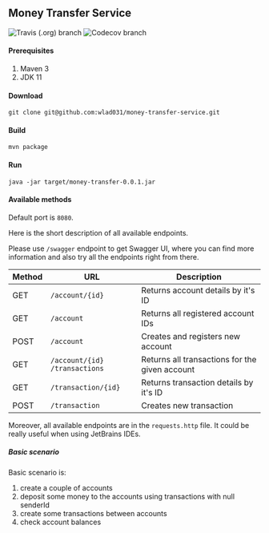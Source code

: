 ## Money Transfer Service

![Travis (.org) branch](https://img.shields.io/travis/wlad031/money-transfer-service/master) 
![Codecov branch](https://img.shields.io/codecov/c/gh/wlad031/money-transfer-service/master)

#### Prerequisites

1. Maven 3
2. JDK 11

#### Download

``
git clone git@github.com:wlad031/money-transfer-service.git
``

#### Build

``
mvn package
``

#### Run

``
java -jar target/money-transfer-0.0.1.jar
``

#### Available methods

Default port is `8080`.

Here is the short description of all available endpoints.

Please use `/swagger` endpoint to get
Swagger UI, where you can find more information and also
try all the endpoints right from there.

| Method | URL | Description |
|--------|-----|-------------|
| GET    | `​/account​/{id}`              | Returns account details by it's ID |
| GET    | `​/account`                   | Returns all registered account IDs |
| POST   | `​/account`                   | Creates and registers new account |
| GET    | `​/account​/{id}​/transactions` | Returns all transactions for the given account |
| GET    | `​/transaction​/{id}`          | Returns transaction details by it's ID | 
| POST   | `​/transaction`               | Creates new transaction |

Moreover, all available endpoints are in the `requests.http` file. It could be really
useful when using JetBrains IDEs.

##### Basic scenario

Basic scenario is:
1. create a couple of accounts
2. deposit some money to the accounts
   using transactions with null senderId
3. create some transactions between accounts
4. check account balances
